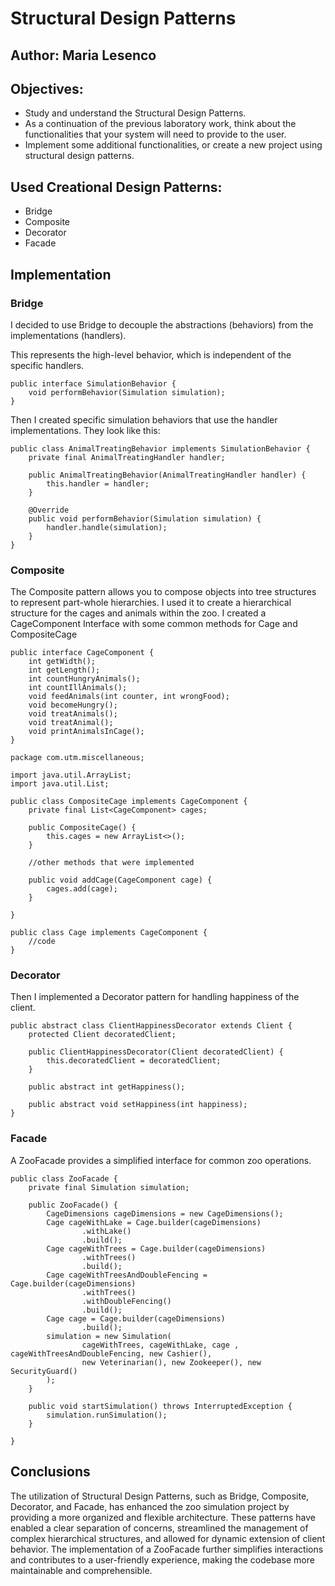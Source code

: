 # Structural Design Patterns


## Author: Maria Lesenco


## Objectives:

* Study and understand the Structural Design Patterns.
* As a continuation of the previous laboratory work, think about the functionalities that your system will need to provide to the user.
* Implement some additional functionalities, or create a new project using structural design patterns.


## Used Creational Design Patterns:

* Bridge
* Composite
* Decorator
* Facade

## Implementation

### Bridge
I decided to use Bridge to decouple the abstractions (behaviors) from the implementations (handlers).

This represents the high-level behavior, which is independent of the specific handlers.
```
public interface SimulationBehavior {
    void performBehavior(Simulation simulation);
}
```

Then I created specific simulation behaviors that use the handler implementations. They look like this:
```
public class AnimalTreatingBehavior implements SimulationBehavior {
    private final AnimalTreatingHandler handler;

    public AnimalTreatingBehavior(AnimalTreatingHandler handler) {
        this.handler = handler;
    }

    @Override
    public void performBehavior(Simulation simulation) {
        handler.handle(simulation);
    }
}
```

### Composite
The Composite pattern allows you to compose objects into tree structures to represent part-whole hierarchies. I used it to create a hierarchical structure for the cages and animals within the zoo.
I created a CageComponent Interface with some common methods for Cage and CompositeCage
```
public interface CageComponent {
    int getWidth();
    int getLength();
    int countHungryAnimals();
    int countIllAnimals();
    void feedAnimals(int counter, int wrongFood);
    void becomeHungry();
    void treatAnimals();
    void treatAnimal();
    void printAnimalsInCage();
}

package com.utm.miscellaneous;

import java.util.ArrayList;
import java.util.List;

public class CompositeCage implements CageComponent {
    private final List<CageComponent> cages;

    public CompositeCage() {
        this.cages = new ArrayList<>();
    }

    //other methods that were implemented 

    public void addCage(CageComponent cage) {
        cages.add(cage);
    }

}

public class Cage implements CageComponent {
    //code
}

```

### Decorator
Then I implemented a Decorator pattern for handling happiness of the client.

```
public abstract class ClientHappinessDecorator extends Client {
    protected Client decoratedClient;

    public ClientHappinessDecorator(Client decoratedClient) {
        this.decoratedClient = decoratedClient;
    }

    public abstract int getHappiness();

    public abstract void setHappiness(int happiness);
}
```

### Facade
A ZooFacade provides a simplified interface for common zoo operations.

```
public class ZooFacade {
    private final Simulation simulation;

    public ZooFacade() {
        CageDimensions cageDimensions = new CageDimensions();
        Cage cageWithLake = Cage.builder(cageDimensions)
                .withLake()
                .build();
        Cage cageWithTrees = Cage.builder(cageDimensions)
                .withTrees()
                .build();
        Cage cageWithTreesAndDoubleFencing = Cage.builder(cageDimensions)
                .withTrees()
                .withDoubleFencing()
                .build();
        Cage cage = Cage.builder(cageDimensions)
                .build();
        simulation = new Simulation(
                cageWithTrees, cageWithLake, cage , cageWithTreesAndDoubleFencing, new Cashier(),
                new Veterinarian(), new Zookeeper(), new SecurityGuard()
        );
    }

    public void startSimulation() throws InterruptedException {
        simulation.runSimulation();
    }

}
```

## Conclusions
The utilization of Structural Design Patterns, such as Bridge, Composite, Decorator, and Facade, has enhanced the zoo simulation project by providing a more organized and flexible architecture. These patterns have enabled a clear separation of concerns, streamlined the management of complex hierarchical structures, and allowed for dynamic extension of client behavior. The implementation of a ZooFacade further simplifies interactions and contributes to a user-friendly experience, making the codebase more maintainable and comprehensible.
